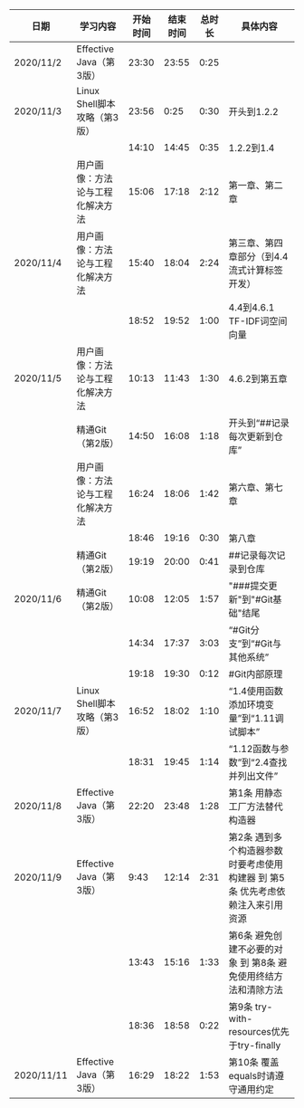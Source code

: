 

| 日期                             | 学习内容                         | 开始时间 | 结束时间                                                     | 总时长                       | 具体内容                                                     |
| -------------------------------- | -------------------------------- | -------- | ------------------------------------------------------------ | ---------------------------- | ------------------------------------------------------------ |
| 2020/11/2                        | Effective Java（第3版）          | 23:30    | 23:55                                                        | 0:25                         |  |
| 2020/11/3                        | Linux Shell脚本攻略（第3版）     | 23:56    | 0:25                                                         | 0:30                         | 开头到1.2.2                                                  |
||| 14:10                            | 14:45                            | 0:35     | 1.2.2到1.4                                                   |
|| 用户画像：方法论与工程化解决方法 | 15:06                            | 17:18    | 2:12                                                         | 第一章、第二章               |
| 2020/11/4                        | 用户画像：方法论与工程化解决方法 | 15:40    | 18:04                                                        | 2:24                         | 第三章、第四章部分（到4.4 流式计算标签开发）                 |
||| 18:52                            | 19:52                            | 1:00     | 4.4到4.6.1 TF-IDF词空间向量                                  |
| 2020/11/5                        | 用户画像：方法论与工程化解决方法 | 10:13    | 11:43                                                        | 1:30                         | 4.6.2到第五章                                                |
|| 精通Git（第2版）                 | 14:50                            | 16:08    | 1:18                                                         | 开头到“##记录每次更新到仓库” |
|| 用户画像：方法论与工程化解决方法 | 16:24                            | 18:06    | 1:42                                                         | 第六章、第七章              |
||| 18:46                            | 19:16                            | 0:30     | 第八章                                                       |
|| 精通Git（第2版）                 | 19:19                            | 20:00    | 0:41                                                         | ##记录每次记录到仓库         |
| 2020/11/6                        | 精通Git（第2版）                 | 10:08    | 12:05                                                        | 1:57                         | "###提交更新"到"#Git基础"结尾                                |
||| 14:34                            | 17:37                            | 3:03     | “#Git分支”到“#Git与其他系统”                                 |
||| 19:18                            | 19:30                            | 0:12     | #Git内部原理                                                 |
| 2020/11/7                        | Linux Shell脚本攻略（第3版）     | 16:52    | 18:02                                                        | 1:10                         | “1.4使用函数添加环境变量”到“1.11调试脚本”                    |
||| 18:31                            | 19:45                            | 1:14     | “1.12函数与参数”到“2.4查找并列出文件”                        |
| 2020/11/8                        | Effective Java（第3版）          | 22:20    | 23:48                                                        | 1:28                         | 第1条 用静态工厂方法替代构造器                               |
| 2020/11/9                        | Effective Java（第3版）          | 9:43     | 12:14                                                        | 2:31                         | 第2条 遇到多个构造器参数时要考虑使用构建器 到 第5条 优先考虑依赖注入来引用资源 |
||| 13:43                            | 15:16                            | 1:33     | 第6条 避免创建不必要的对象 到 第8条 避免使用终结方法和清除方法 |
||| 18:36                            | 18:58                            | 0:22     | 第9条 try-with-resources优先于try-finally                    |
|2020/11/11|Effective Java（第3版）| 16:29 | 18:22 | 1:53 | 第10条 覆盖equals时请遵守通用约定 |

